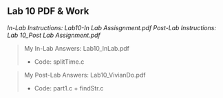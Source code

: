 ## Lab 10 PDF & Work

*In-Lab Instructions: Lab10-In Lab Assisgnment.pdf*
*Post-Lab Instructions: Lab 10_Post Lab Assignment.pdf*

>My In-Lab Answers: Lab10_InLab.pdf
>* Code: splitTime.c

>My Post-Lab Answers: Lab10_VivianDo.pdf
>* Code: part1.c + findStr.c
